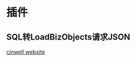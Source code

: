 # 插件


## SQL转LoadBizObjects请求JSON
[cinwell website](../plug/sql2api/index.html ':include :type=iframe width=100% height=650px')
